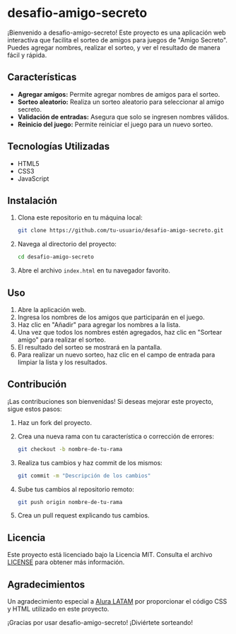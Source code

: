 
# desafio-amigo-secreto

¡Bienvenido a desafio-amigo-secreto! Este proyecto es una aplicación web interactiva que facilita el sorteo de amigos para juegos de "Amigo Secreto".
Puedes agregar nombres, realizar el sorteo, y ver el resultado de manera fácil y rápida.

## Características

- **Agregar amigos:** Permite agregar nombres de amigos para el sorteo.
- **Sorteo aleatorio:** Realiza un sorteo aleatorio para seleccionar al amigo secreto.
- **Validación de entradas:** Asegura que solo se ingresen nombres válidos.
- **Reinicio del juego:** Permite reiniciar el juego para un nuevo sorteo.

## Tecnologías Utilizadas

- HTML5
- CSS3
- JavaScript 

## Instalación

1. Clona este repositorio en tu máquina local:

    ```bash
    git clone https://github.com/tu-usuario/desafio-amigo-secreto.git
    ```

2. Navega al directorio del proyecto:

    ```bash
    cd desafio-amigo-secreto
    ```

3. Abre el archivo `index.html` en tu navegador favorito.

## Uso

1. Abre la aplicación web.
2. Ingresa los nombres de los amigos que participarán en el juego.
3. Haz clic en "Añadir" para agregar los nombres a la lista.
4. Una vez que todos los nombres estén agregados, haz clic en "Sortear amigo" para realizar el sorteo.
5. El resultado del sorteo se mostrará en la pantalla.
6. Para realizar un nuevo sorteo, haz clic en el campo de entrada para limpiar la lista y los resultados.

## Contribución

¡Las contribuciones son bienvenidas! Si deseas mejorar este proyecto, sigue estos pasos:

1. Haz un fork del proyecto.
2. Crea una nueva rama con tu característica o corrección de errores:

    ```bash
    git checkout -b nombre-de-tu-rama
    ```

3. Realiza tus cambios y haz commit de los mismos:

    ```bash
    git commit -m "Descripción de los cambios"
    ```

4. Sube tus cambios al repositorio remoto:

    ```bash
    git push origin nombre-de-tu-rama
    ```

5. Crea un pull request explicando tus cambios.

## Licencia

Este proyecto está licenciado bajo la Licencia MIT. Consulta el archivo [LICENSE](LICENSE) para obtener más información.

## Agradecimientos

Un agradecimiento especial a [Alura LATAM](https://www.aluralatam.com) por proporcionar el código CSS y HTML utilizado en este proyecto.

¡Gracias por usar desafio-amigo-secreto! ¡Diviértete sorteando!


